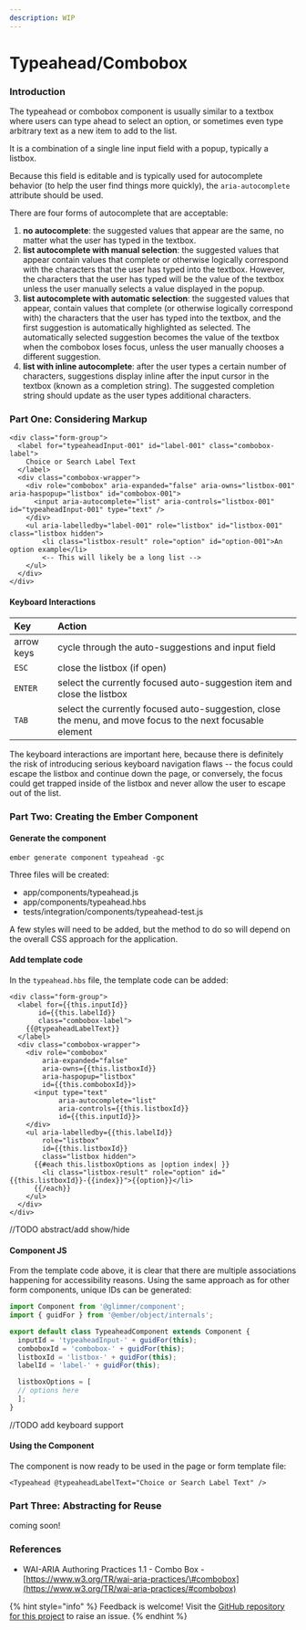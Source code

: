 ```yaml
---
description: WIP
---
```


# Typeahead/Combobox

### Introduction

The typeahead or combobox component is usually similar to a textbox where users can type ahead to select an option, or sometimes even type arbitrary text as a new item to add to the list. 

It is a combination of a single line input field with a popup, typically a listbox. 

Because this field is editable and is typically used for autocomplete behavior \(to help the user find things more quickly\), the `aria-autocomplete` attribute should be used. 

There are four forms of autocomplete that are acceptable: 

1. **no autocomplete**: the suggested values that appear are the same, no matter what the user has typed in the textbox.  
2. **list autocomplete with manual selection**: the suggested values that appear contain values that complete or otherwise logically correspond with the characters that the user has typed into the textbox. However, the characters that the user has typed will be the value of the textbox unless the user manually selects a value displayed in the popup. 
3. **list autocomplete with automatic selection**: the suggested values that appear, contain values that complete \(or otherwise logically correspond with\) the characters that the user has typed into the textbox, and the first suggestion is automatically highlighted as selected. The automatically selected suggestion becomes the value of the textbox when the combobox loses focus, unless the user manually chooses a different suggestion.  
4. **list with inline autocomplete**: after the user types a certain number of characters, suggestions display inline after the input cursor in the textbox \(known as a completion string\). The suggested completion string should update as the user types additional characters. 



### Part One: Considering Markup

```markup
<div class="form-group">
  <label for="typeaheadInput-001" id="label-001" class="combobox-label">
    Choice or Search Label Text
  </label>
  <div class="combobox-wrapper">
    <div role="combobox" aria-expanded="false" aria-owns="listbox-001" aria-haspopup="listbox" id="combobox-001">
      <input aria-autocomplete="list" aria-controls="listbox-001" id="typeaheadInput-001" type="text" />
    </div>
    <ul aria-labelledby="label-001" role="listbox" id="listbox-001" class="listbox hidden">
        <li class="listbox-result" role="option" id="option-001">An option example</li>
        <-- This will likely be a long list -->
    </ul>
  </div>
</div>
```

#### Keyboard Interactions

| Key | Action |
| :--- | :--- |
| arrow keys         | cycle through the auto-suggestions and input field |
| `ESC` | close the listbox \(if open\) |
| `ENTER` | select the currently focused auto-suggestion item and close the listbox |
| `TAB` | select the currently focused auto-suggestion, close the menu, and move focus to the next focusable element |

The keyboard interactions are important here, because there is definitely the risk of introducing serious keyboard navigation flaws -- the focus could escape the listbox and continue down the page, or conversely, the focus could get trapped inside of the listbox and never allow the user to escape out of the list. 

### Part Two: Creating the Ember Component

#### Generate the component

```text
ember generate component typeahead -gc
```

Three files will be created:

* app/components/typeahead.js
* app/components/typeahead.hbs
* tests/integration/components/typeahead-test.js

A few styles will need to be added, but the method to do so will depend on the overall CSS approach for the application. 

#### Add template code

In the `typeahead.hbs` file, the template code can be added: 

```markup
<div class="form-group">
  <label for={{this.inputId}}
       id={{this.labelId}}
       class="combobox-label">
    {{@typeaheadLabelText}}
  </label>
  <div class="combobox-wrapper">
    <div role="combobox"
        aria-expanded="false"
        aria-owns={{this.listboxId}}
        aria-haspopup="listbox"
        id={{this.comboboxId}}>
      <input type="text"
            aria-autocomplete="list"
            aria-controls={{this.listboxId}}
            id={{this.inputId}}>
    </div>
    <ul aria-labelledby={{this.labelId}}
        role="listbox"
        id={{this.listboxId}}
        class="listbox hidden">
      {{#each this.listboxOptions as |option index| }}
        <li class="listbox-result" role="option" id="{{this.listboxId}}-{{index}}">{{option}}</li>
      {{/each}}
    </ul>
  </div>
</div>
```

//TODO abstract/add show/hide

#### Component JS

From the template code above, it is clear that there are multiple associations happening for accessibility reasons. Using the same approach as for other form components, unique IDs can be generated: 

```javascript
import Component from '@glimmer/component';
import { guidFor } from '@ember/object/internals';

export default class TypeaheadComponent extends Component {
  inputId = 'typeaheadInput-' + guidFor(this); 
  comboboxId = 'combobox-' + guidFor(this);
  listboxId = 'listbox-' + guidFor(this);
  labelId = 'label-' + guidFor(this);

  listboxOptions = [ 
  // options here
  ];
}
```

//TODO add keyboard support

#### Using the Component

The component is now ready to be used in the page or form template file:

```markup
<Typeahead @typeaheadLabelText="Choice or Search Label Text" />
```



### Part Three: Abstracting for Reuse

coming soon!

### References

* WAI-ARIA Authoring Practices 1.1 - Combo Box - [https://www.w3.org/TR/wai-aria-practices/\#combobox](https://www.w3.org/TR/wai-aria-practices/#combobox)

{% hint style="info" %}
Feedback is welcome! Visit the [GitHub repository for this project](https://github.com/MelSumner/ember-component-patterns) to raise an issue.
{% endhint %}

